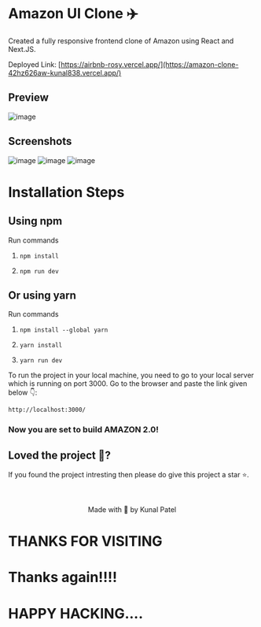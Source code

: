 # Amazon UI Clone ✈️ 

Created a fully responsive frontend clone of Amazon using React and Next.JS. 

Deployed Link: [https://airbnb-rosy.vercel.app/](https://amazon-clone-42hz626aw-kunal838.vercel.app/)

## Preview
![image](https://user-images.githubusercontent.com/75975428/195405288-7c334f12-4cd6-45e4-b10d-0fd0284393e6.png)

  
## Screenshots 
![image](https://user-images.githubusercontent.com/75975428/195405598-ea2bff64-6dfe-4b91-a76b-482fefb047c3.png)
![image](https://user-images.githubusercontent.com/75975428/195405674-a821a4ec-fe5e-4029-90c9-f816a8aae8c0.png)
![image](https://user-images.githubusercontent.com/75975428/195406145-54547541-1007-456d-85da-99341b9c944f.png)



# Installation Steps

## Using npm

Run commands

1) ```npm install```


2) ```npm run dev```


## Or using yarn

Run commands 

1) ```npm install --global yarn```

2) ```yarn install```

3) ```yarn run dev```

To run the project in your local machine, you need to go to your local server which is running on port 3000. Go to the browser and paste the link given below 👇: 
  
  ```
 http://localhost:3000/
``` 

### Now you are set to build AMAZON 2.0!
  
## Loved the project 💖? 
  
If you found the project intresting then please do give this project a star ⭐. 
  <br> <br> <br>
   <p align="center" width="100%">
   Made with 💖 by Kunal Patel  
</p>

# THANKS FOR VISITING
# Thanks again!!!!
# HAPPY HACKING....
